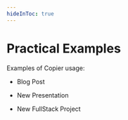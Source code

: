 ```yaml
---
hideInToc: true
---
```


# Practical Examples

Examples of Copier usage:

<v-clicks>

* Blog Post 

* New Presentation

* New FullStack Project

</v-clicks>

<!-- <img style="height: 100px;" src="./assets/copier-logotype.png" />   -->
<!-- # Where I am using Copier?
 -->